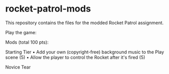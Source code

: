 # rocket-patrol-mods
This repository contains the files for the modded Rocket Patrol assignment.

Play the game:

Mods (total 100 pts):

Starting Tier
  • Add your own (copyright-free) background music to the Play scene (5)
  • Allow the player to control the Rocket after it's fired (5)

Novice Tear
